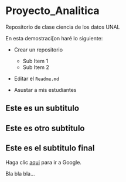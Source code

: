 # Proyecto_Analitica
Repositorio de clase ciencia de los datos UNAL

En esta demostraci[on haré lo siguiente:

* Crear un repositorio
  - Sub Item 1
  - Sub Item 2
  
* Editar el `Readme.md`
* Asustar a mis estudiantes

## Este es un subtitulo

## Este es otro subtitulo

## Este es el subtitulo final
Haga clic [aqui](http://www.google.com) para ir a Google.

Bla bla bla...
